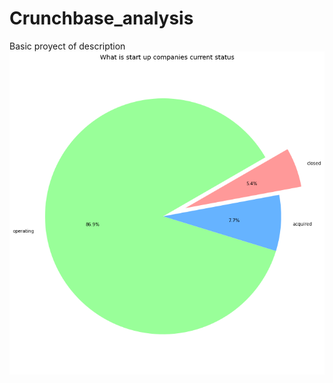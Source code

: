 # Crunchbase_analysis
Basic proyect of description 
![](https://github.com/MariaCruzg/Crunchbase_analysis/blob/master/images/Statup%20Companies.png)
